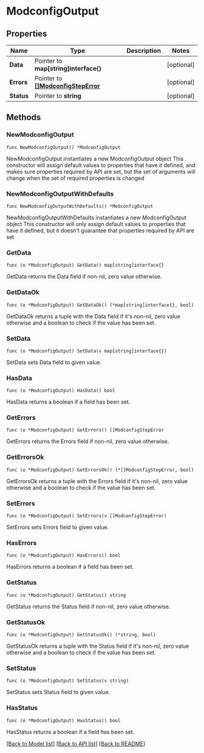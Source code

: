 # ModconfigOutput

## Properties

Name | Type | Description | Notes
------------ | ------------- | ------------- | -------------
**Data** | Pointer to **map[string]interface{}** |  | [optional] 
**Errors** | Pointer to [**[]ModconfigStepError**](ModconfigStepError.md) |  | [optional] 
**Status** | Pointer to **string** |  | [optional] 

## Methods

### NewModconfigOutput

`func NewModconfigOutput() *ModconfigOutput`

NewModconfigOutput instantiates a new ModconfigOutput object
This constructor will assign default values to properties that have it defined,
and makes sure properties required by API are set, but the set of arguments
will change when the set of required properties is changed

### NewModconfigOutputWithDefaults

`func NewModconfigOutputWithDefaults() *ModconfigOutput`

NewModconfigOutputWithDefaults instantiates a new ModconfigOutput object
This constructor will only assign default values to properties that have it defined,
but it doesn't guarantee that properties required by API are set

### GetData

`func (o *ModconfigOutput) GetData() map[string]interface{}`

GetData returns the Data field if non-nil, zero value otherwise.

### GetDataOk

`func (o *ModconfigOutput) GetDataOk() (*map[string]interface{}, bool)`

GetDataOk returns a tuple with the Data field if it's non-nil, zero value otherwise
and a boolean to check if the value has been set.

### SetData

`func (o *ModconfigOutput) SetData(v map[string]interface{})`

SetData sets Data field to given value.

### HasData

`func (o *ModconfigOutput) HasData() bool`

HasData returns a boolean if a field has been set.

### GetErrors

`func (o *ModconfigOutput) GetErrors() []ModconfigStepError`

GetErrors returns the Errors field if non-nil, zero value otherwise.

### GetErrorsOk

`func (o *ModconfigOutput) GetErrorsOk() (*[]ModconfigStepError, bool)`

GetErrorsOk returns a tuple with the Errors field if it's non-nil, zero value otherwise
and a boolean to check if the value has been set.

### SetErrors

`func (o *ModconfigOutput) SetErrors(v []ModconfigStepError)`

SetErrors sets Errors field to given value.

### HasErrors

`func (o *ModconfigOutput) HasErrors() bool`

HasErrors returns a boolean if a field has been set.

### GetStatus

`func (o *ModconfigOutput) GetStatus() string`

GetStatus returns the Status field if non-nil, zero value otherwise.

### GetStatusOk

`func (o *ModconfigOutput) GetStatusOk() (*string, bool)`

GetStatusOk returns a tuple with the Status field if it's non-nil, zero value otherwise
and a boolean to check if the value has been set.

### SetStatus

`func (o *ModconfigOutput) SetStatus(v string)`

SetStatus sets Status field to given value.

### HasStatus

`func (o *ModconfigOutput) HasStatus() bool`

HasStatus returns a boolean if a field has been set.


[[Back to Model list]](../README.md#documentation-for-models) [[Back to API list]](../README.md#documentation-for-api-endpoints) [[Back to README]](../README.md)



